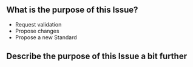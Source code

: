 ## What is the purpose of this Issue?
- Request validation
- Propose changes
- Propose a new Standard

## Describe the purpose of this Issue a bit further
